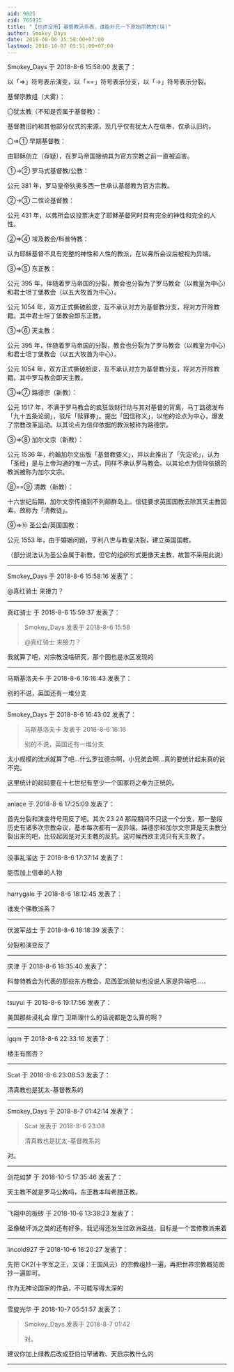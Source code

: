 ```yaml
---
aid: 9025
zid: 765915
title: "【也许没用】基督教派系表，谁能补充一下原始宗教的(误)"
author: Smokey_Days
date: 2018-08-06 15:58:00+07:00
lastmod: 2018-10-07 05:51:00+07:00
---
```


Smokey_Days 于 2018-8-6 15:58:00 发表了：

以「=&gt;」符号表示演变，以「==」符号表示分支，以「-&gt;」符号表示分裂。

基督宗教组（大雾）：

〇犹太教（不知是否属于基督教）：

基督教旧约和其他部分仪式的来源，现几乎仅有犹太人在信奉，仅承认旧约。

〇=&gt;① 早期基督教：

由耶稣创立（存疑），在罗马帝国接纳其为官方宗教之前一直被迫害。

①-&gt;② 罗马式基督教/公教：

公元 381 年，罗马皇帝狄奥多西一世承认基督教为官方宗教。

②-&gt;③ 二性论基督教：

公元 431 年，以弗所会议投票决定了耶稣基督同时具有完全的神性和完全的人性。

②=&gt;④ 埃及教会/科普特教：

认为耶稣基督不具有完整的神性和人性的教派，在以弗所会议后被视为异端。

③=&gt;⑤ 东正教：

公元 395 年，伴随着罗马帝国的分裂，教会也分裂为了罗马教会（以教皇为中心）和君士坦丁堡教会（以五大牧首为中心）。

公元 1054 年，双方正式撕破脸皮，互不承认对方为基督教分支，将对方开除教籍。其中君士坦丁堡教会即东正教。

③=&gt;⑥ 天主教：

公元 395 年，伴随着罗马帝国的分裂，教会也分裂为了罗马教会（以教皇为中心）和君士坦丁堡教会（以五大牧首为中心）。

公元 1054 年，双方正式撕破脸皮，互不承认对方为基督教分支，将对方开除教籍。其中罗马教会即天主教。

③=&gt;⑦ 路德宗（新教）：

公元 1517 年，不满于罗马教会的疯狂敛财行动与其对基督的背离，马丁路德发布「九十五条论纲」，驳斥「赎罪券」。提出「因信称义」，以他的论点为中心，爆发了宗教改革运动。以其论点为信仰依据的教派被称为路德宗。

③=&gt;⑧ 加尔文宗（新教）：

公元 1536 年，约翰加尔文出版「基督教要义」，并以此推出了「先定论」，认为「圣经」是与上帝沟通的唯一方式，同样不承认罗马教会。以其论点为信仰依据的教派被称为加尔文宗。

⑧==⑨ 清教（新教）：

十六世纪后期，加尔文宗传播到不列颠群岛上。信徒要求英国国教去除其天主教因素，故称为「清教徒」。

⑨=&gt;⑩ 圣公会/英国国教：

公元 1553 年，由于婚姻问题，亨利八世与教皇决裂，建立英国国教。

（部分说法认为圣公会属于新教，但它的组织形式更像天主教，故暂不采用此说）

---

Smokey_Days 于 2018-8-6 15:58:16 发表了：

@真红骑士
来接力？

---

真红骑士 于 2018-8-6 15:59:37 发表了：

> Smokey_Days 发表于 2018-8-6 15:58
>
> @真红骑士 来接力？

我就算了吧，对宗教没啥研究，那个图也是水区发现的

---

马斯基洛夫卡 于 2018-8-6 16:16:43 发表了：

别的不说，英国还有一堆分支

---

Smokey_Days 于 2018-8-6 16:43:02 发表了：

> 马斯基洛夫卡 发表于 2018-8-6 16:16
>
> 别的不说，英国还有一堆分支

太小规模的流派就算了吧...什么罗拉德宗啊，小兄弟会啊...真的要统计起来真的说不完。

这里统计的起码要在十七世纪有至少一个国家将之奉为正统的。

---

anlace 于 2018-8-6 17:25:09 发表了：

首先分裂和演变符号用反了吧。其次 23 24 那段期间不只这一个分支，那一整段历史有诸多次宗教会议，基本每次都有一波异端。路德宗和加尔文宗算是天主教分裂出来的吧，比较起因是对天主教的反抗。这时候西欧主流只有天主教了。

---

没事乱溜达 于 2018-8-6 17:37:14 发表了：

能否加上信奉的人物

---

harrygale 于 2018-8-6 18:12:45 发表了：

谁发个佛教派系？

---

伏波军战士 于 2018-8-6 18:18:39 发表了：

分裂和演变反了

---

庆津 于 2018-8-6 18:35:40 发表了：

科普特教会为代表的那些东方教会，尼西亚派貌似也没说人家是异端吧……

---

tsuyui 于 2018-8-6 19:17:56 发表了：

美国那些浸礼会 摩门 卫斯理什么的话说都是怎么算的啊？

---

lgqm 于 2018-8-6 22:33:16 发表了：

楼主有图否？

---

Scat 于 2018-8-6 23:08:53 发表了：

清真教也是犹太-基督教系的

---

Smokey_Days 于 2018-8-7 01:42:14 发表了：

> Scat 发表于 2018-8-6 23:08
>
> 清真教也是犹太-基督教系的

对。

---

剑花如梦 于 2018-10-5 17:35:46 发表了：

天主教不就是罗马公教吗，东正教本叫希腊正教。

---

飞翔中的板砖 于 2018-10-6 13:38:23 发表了：

圣像破坏派之类的还有好多，我记得还发生过欧洲圣战，目标是一个苦修教派来着

---

lincold927 于 2018-10-6 16:20:27 发表了：

先把 CK2(十字军之王，又译：王国风云）的宗教组抄一遍，再把世界宗教概览图抄一遍即可。

作为无神论国家的作品，不可能写得太深的

---

雪旋光华 于 2018-10-7 05:51:57 发表了：

> Smokey_Days 发表于 2018-8-7 01:42
>
> 对。

建议你加上绿教后改成亚伯拉罕诸教、天启宗教什么的

---

